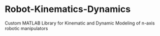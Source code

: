 # Robot-Kinematics-Dynamics
Custom MATLAB Library for Kinematic and Dynamic Modeling of n-axis robotic manipulators
